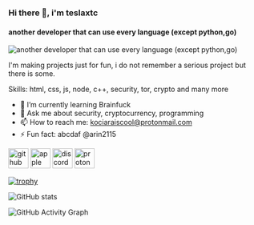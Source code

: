 ### Hi there 👋, i'm teslaxtc
#### another developer that can use every language (except python,go)
![another developer that can use every language (except python,go)](https://i.imgur.com/fmESV3l.png)

I'm making projects just for fun, i do not remember a serious project but there is some.

Skills: html, css, js, node, c++, security, tor, crypto and many more

- 🌱 I’m currently learning Brainfuck 
- 💬 Ask me about security, cryptocurrency, programming 
- 📫 How to reach me: kociaraiscool@protonmail.com 
- ⚡ Fun fact: abcdaf @arin2115 


[<img src='https://cdn.jsdelivr.net/npm/simple-icons@3.0.1/icons/github.svg' alt='github' height='40'>](https://github.com/teslaxtc)  [<img src='https://cdn.jsdelivr.net/npm/simple-icons@3.0.1/icons/apple.svg' alt='apple' height='40'>](https://pastebin.com/raw/AjgJNZqC)  [<img src='https://cdn.jsdelivr.net/npm/simple-icons@3.0.1/icons/discord.svg' alt='discord' height='40'>](https://lookup.guru/922084384641802260)  [<img src='https://cdn.jsdelivr.net/npm/simple-icons@3.0.1/icons/protonmail.svg' alt='protonmail' height='40'>](https://protonmail.com/)  

[![trophy](https://github-profile-trophy.vercel.app/?username=teslaxtc)](https://github.com/ryo-ma/github-profile-trophy)

![GitHub stats](https://github-readme-stats.vercel.app/api?username=teslaxtc&show_icons=true)  

![GitHub Activity Graph](https://activity-graph.herokuapp.com/graph?username=teslaxtc)  

